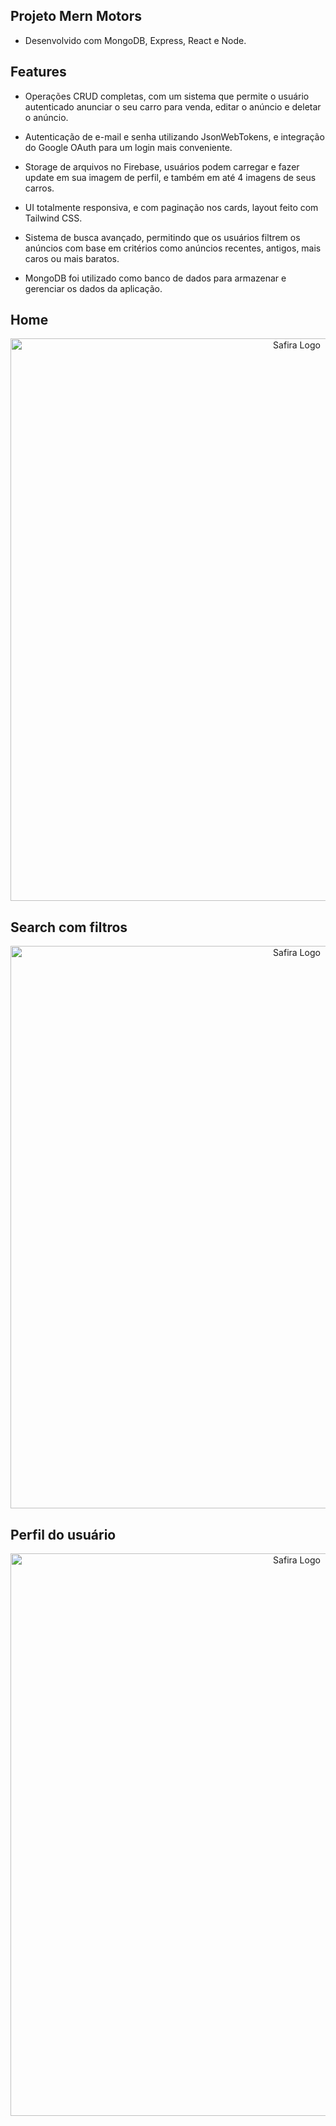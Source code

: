 ## Projeto Mern Motors

- Desenvolvido com MongoDB, Express, React e Node.

## Features

- Operações CRUD completas, com um sistema que permite o usuário autenticado anunciar o seu carro para venda, editar o anúncio e deletar o anúncio.

- Autenticação de e-mail e senha utilizando JsonWebTokens, e integração do Google OAuth para um login mais conveniente.

- Storage de arquivos no Firebase, usuários podem carregar e fazer update em sua imagem de perfil, e também em até 4 imagens de seus carros.

- UI totalmente responsiva, e com paginação nos cards, layout feito com Tailwind CSS.

- Sistema de busca avançado, permitindo que os usuários filtrem os anúncios com base em critérios como anúncios recentes, antigos, mais caros ou mais baratos. 

- MongoDB foi utilizado como banco de dados para armazenar e gerenciar os dados da aplicação. 

## Home
<p align="center">
  <img alt="Safira Logo" src="https://i.imgur.com/3cJDbSu.png" width="900" alt="Safira Theme Logo" /> 
</p>

## Search com filtros
<p align="center">
  <img alt="Safira Logo" src="https://i.imgur.com/bD0Tu6q.png" width="900" alt="Safira Theme Logo" />
</p>

## Perfil do usuário
<p align="center">
  <img alt="Safira Logo" src="https://i.imgur.com/T4TM5tO.png" width="900" alt="Safira Theme Logo" />
</p>

